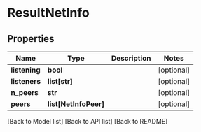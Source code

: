# ResultNetInfo

## Properties

| Name          | Type                   | Description | Notes       |
| ------------- | ---------------------- | ----------- | ----------- |
| **listening** | **bool**               |             | \[optional] |
| **listeners** | **list\[str]**         |             | \[optional] |
| **n\_peers**  | **str**                |             | \[optional] |
| **peers**     | **list\[NetInfoPeer]** |             | \[optional] |

\[Back to Model list] \[Back to API list] \[Back to README]
